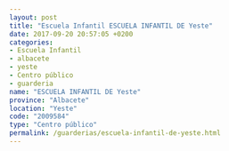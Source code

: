 ```yaml
---
layout: post
title: "Escuela Infantil ESCUELA INFANTIL DE Yeste"
date: 2017-09-20 20:57:05 +0200
categories:
- Escuela Infantil
- albacete
- yeste
- Centro público
- guarderia
name: "ESCUELA INFANTIL DE Yeste"
province: "Albacete"
location: "Yeste"
code: "2009584"
type: "Centro público"
permalink: /guarderias/escuela-infantil-de-yeste.html
---
```

